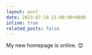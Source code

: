 ```yaml
---
layout: post
date: 2023-07-18 21:00:00+0800
inline: true
related_posts: false
---
```


My new homepage is online. :blush:
